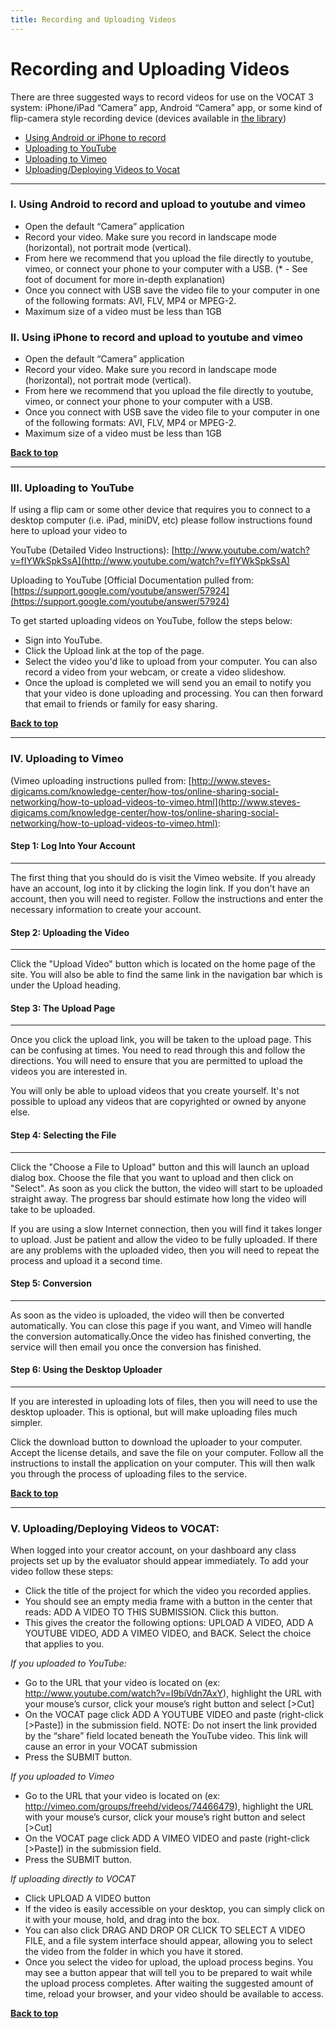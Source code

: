 ```yaml
---
title: Recording and Uploading Videos
---
```



Recording and Uploading Videos
===

There are three suggested ways to record videos for use on the VOCAT 3 system: iPhone/iPad “Camera” app, Android “Camera” app, or some kind of flip-camera style recording device (devices available in [the library](http://www.baruch.cuny.edu/library/students/techloan.html))

* <a href="#iphone">Using Android or iPhone to record</a>
* <a href="#youtube">Uploading to YouTube</a>
* <a href="#vimeo">Uploading to Vimeo</a>
* <a href="#vocat">Uploading/Deploying Videos to Vocat</a>

<p id="iphone"></p>

---

<p></p>

### **I. Using Android to record and upload to youtube and vimeo**

 * Open the default “Camera” application
 * Record your video. Make sure you record in landscape mode (horizontal), not portrait mode (vertical).
 * From here we recommend that you upload the file directly to youtube, vimeo, or connect your phone to your computer with a USB. (* - See foot of document for more in-depth explanation)
 * Once you connect with USB save the video file to your computer in one of the following formats: AVI, FLV, MP4 or MPEG-2.
 * Maximum size of a video must be less than 1GB

### **II. Using iPhone to record and upload to youtube and vimeo**

 * Open the default “Camera” application
 * Record your video. Make sure you record in landscape mode (horizontal), not portrait mode (vertical).
 * From here we recommend that you upload the file directly to youtube, vimeo, or connect your phone to your computer with a USB.
 * Once you connect with USB save the video file to your computer in one of the following formats: AVI, FLV, MP4 or MPEG-2.
 * Maximum size of a video must be less than 1GB

<a href="#">**Back to top**</a>

<p id="youtube"></p>

---

<p></p>

### **III. Uploading to YouTube**

If using a flip cam or some other device that requires you to connect to a desktop computer (i.e. iPad, miniDV, etc) please follow instructions found here to upload your video to

YouTube (Detailed Video Instructions):
[http://www.youtube.com/watch?v=fIYWkSpkSsA](http://www.youtube.com/watch?v=fIYWkSpkSsA)

Uploading to YouTube [Official Documentation pulled from:
[https://support.google.com/youtube/answer/57924](https://support.google.com/youtube/answer/57924)

To get started uploading videos on YouTube, follow the steps below:

 * Sign into YouTube.
 * Click the Upload link at the top of the page.
 * Select the video you'd like to upload from your computer. You can also record a video from your webcam, or create a video slideshow.
 * Once the upload is completed we will send you an email to notify you that your video is done uploading and processing. You can then forward that email to friends or family for easy sharing.

<a href="#">**Back to top**</a>

<p id="vimeo"></p>

---

<p></p>

### **IV. Uploading to Vimeo**
(Vimeo uploading instructions pulled from: [http://www.steves-digicams.com/knowledge-center/how-tos/online-sharing-social-networking/how-to-upload-videos-to-vimeo.html](http://www.steves-digicams.com/knowledge-center/how-tos/online-sharing-social-networking/how-to-upload-videos-to-vimeo.html):

#### Step 1: Log Into Your Account
---

The first thing that you should do is visit the Vimeo website. If you already have an account, log into it by clicking the login link. If you don't have an account, then you will need to register. Follow the instructions and enter the necessary information to create your account.

#### Step 2: Uploading the Video
---

Click the "Upload Video" button which is located on the home page of the site. You will also be able to find the same link in the navigation bar which is under the Upload heading.

#### Step 3: The Upload Page
---

Once you click the upload link, you will be taken to the upload page. This can be confusing at times. You need to read through this and follow the directions. You will need to ensure that you are permitted to upload the videos you are interested in.

You will only be able to upload videos that you create yourself. It's not possible to upload any videos that are copyrighted or owned by anyone else.

#### Step 4: Selecting the File
---

Click the "Choose a File to Upload" button and this will launch an upload dialog box. Choose the file that you want to upload and then click on "Select". As soon as you click the button, the video will start to be uploaded straight away. The progress bar should estimate how long the video will take to be uploaded.

If you are using a slow Internet connection, then you will find it takes longer to upload. Just be patient and allow the video to be fully uploaded. If there are any problems with the uploaded video, then you will need to repeat the process and upload it a second time.

#### Step 5: Conversion
---

As soon as the video is uploaded, the video will then be converted automatically. You can close this page if you want, and Vimeo will handle the conversion automatically.Once the video has finished converting, the service will then email you once the conversion has finished.

#### Step 6: Using the Desktop Uploader
---

If you are interested in uploading lots of files, then you will need to use the desktop uploader. This is optional, but will make uploading files much simpler.

Click the download button to download the uploader to your computer. Accept the license details, and save the file on your computer. Follow all the instructions to install the application on your computer. This will then walk you through the process of uploading files to the service.

<a href="#">**Back to top**</a>

<p id="vocat"></p>

---

<p></p>

### **V. Uploading/Deploying Videos to VOCAT:**

When logged into your creator account, on your dashboard any class projects set up by the evaluator should appear immediately. To add your video follow these steps:

 * Click the title of the project for which the video you recorded applies.
 * You should see an empty media frame with a button in the center that reads: ADD A VIDEO TO THIS SUBMISSION. Click this button.
 * This gives the creator the following options: UPLOAD A VIDEO, ADD A YOUTUBE VIDEO, ADD A VIMEO VIDEO, and BACK. Select the choice that applies to you.

*If you uploaded to YouTube:*

 * Go to the URL that your video is located on (ex: http://www.youtube.com/watch?v=I9biVdn7AxY), highlight the URL with your mouse’s cursor, click your mouse’s right button and select [>Cut]
 * On the VOCAT page click ADD A YOUTUBE VIDEO and paste (right-click [>Paste]) in the submission field. NOTE: Do not insert the link provided by the “share” field located beneath the YouTube video. This link will cause an error in your VOCAT submission
 * Press the SUBMIT button.

*If you uploaded to Vimeo*

 * Go to the URL that your video is located on (ex: http://vimeo.com/groups/freehd/videos/74466479), highlight the URL with your mouse’s cursor, click your mouse’s right button and select [>Cut]
 * On the VOCAT page click ADD A VIMEO VIDEO and paste (right-click [>Paste]) in the submission field.
 * Press the SUBMIT button.

*If uploading directly to VOCAT*

 * Click UPLOAD A VIDEO button
 * If the video is easily accessible on your desktop, you can simply click on it with your mouse, hold, and drag into the box.
 * You can also click DRAG AND DROP OR CLICK TO SELECT A VIDEO FILE, and a file system interface should appear, allowing you to select the video from the folder in which you have it stored.
 * Once you select the video for upload, the upload process begins. You may see a button appear that will tell you to be prepared to wait while the upload process completes. After waiting the suggested amount of time, reload your browser, and your video should be available to access.

<a href="#">**Back to top**</a>
